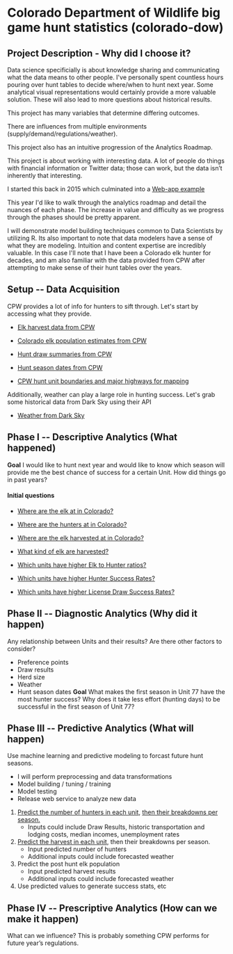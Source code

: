 # Colorado Department of Wildlife big game hunt statistics (colorado-dow)
## Project Description - Why did I choose it?
Data science specificially is about knowledge sharing and communicating what the data means to other people. 
I've personally spent countless hours pouring over hunt tables to decide where/when to hunt next year. Some analytical visual representations would certainly provide a more valuable solution. These will also lead to more questions about historical results.

This project has many variables that determine differing outcomes.

There are influences from multiple environments (supply/demand/regulations/weather).

This project also has an intuitive progression of the Analytics Roadmap.

This project is about working with interesting data. A lot of people do things with financial information or Twitter data; those can work, but the data isn’t inherently that interesting.

I started this back in 2015 which culminated into a [Web-app example](https://dowproject.shinyapps.io/GJSON/)

This year I'd like to walk through the analytics roadmap and detail the nuances of each phase.  The increase in value and difficulty as we progress through the phases should be pretty apparent.

I will demonstrate model building techniques common to Data Scientists by utilizing R. 
Its also important to note that data modelers have a sense of what they are modeling. Intuition and content expertise are incredibly valuable.  In this case I'll note that I have been a Colorado elk hunter for decades, and am also familiar with the data provided from CPW after attempting to make sense of their hunt tables over the years.

## Setup -- Data Acquisition
CPW provides a lot of info for hunters to sift through.  Let's start by accessing what they provide.
* [Elk harvest data from CPW](http://rpubs.com/psarnow/404268)

* [Colorado elk population estimates from CPW](http://rpubs.com/psarnow/393560)

* [Hunt draw summaries from CPW](http://rpubs.com/psarnow/394721)

* [Hunt season dates from CPW](http://rpubs.com/psarnow/393655)

* [CPW hunt unit boundaries and major highways for mapping](http://rpubs.com/psarnow/405816)

Additionally, weather can play a large role in hunting success. Let's grab some historical data from Dark Sky using their API
* [Weather from Dark Sky](http://rpubs.com/psarnow/393658)

## Phase I -- Descriptive Analytics (What happened)
**Goal** I would like to hunt next year and would like to know which season will provide me the best chance of success for a certain Unit.  How did things go in past years?

#### Initial questions
* [Where are the elk at in Colorado?](http://rpubs.com/psarnow/396876)

* [Where are the hunters at in Colorado?](http://rpubs.com/psarnow/396897)

* [Where are the elk harvested at in Colorado?](http://rpubs.com/psarnow/405573)

* [What kind of elk are harvested?](http://rpubs.com/psarnow/406784)

* [Which units have higher Elk to Hunter ratios?](http://rpubs.com/psarnow/396916)

* [Which units have higher Hunter Success Rates?](http://rpubs.com/psarnow/397169)

* [Which units have higher License Draw Success Rates?](http://rpubs.com/psarnow/398440)

## Phase II -- Diagnostic Analytics (Why did it happen)
Any relationship between Units and their results?
Are there other factors to consider?
* Preference points
* Draw results
* Herd size
* Weather
* Hunt season dates
**Goal** What makes the first season in Unit 77 have the most hunter success? Why does it take less effort (hunting days) to be successful in the first season of Unit 77?

## Phase III -- Predictive Analytics (What will happen)
Use machine learning and predictive modeling to forcast future hunt seasons. 
* I will perform preprocessing and data transformations
* Model building / tuning / training
* Model testing
* Release web service to analyze new data

1. [Predict the number of hunters in each unit](http://rpubs.com/psarnow/425983), 
[then their breakdowns per season.](http://rpubs.com/psarnow/427649)
    + Inputs could include Draw Results, historic transportation and lodging costs, median incomes, unemployment rates
2. [Predict the harvest in each unit,](http://rpubs.com/psarnow/428365) then their breakdowns per season.
    + Input predicted number of hunters
    + Additional inputs could include forecasted weather
3. Predict the post hunt elk population
    + Input predicted harvest results
    + Additional inputs could include forecasted weather
4. Use predicted values to generate success stats, etc

## Phase IV -- Prescriptive Analytics (How can we make it happen)
What can we influence? This is probably something CPW performs for future year’s regulations.
